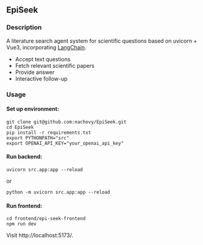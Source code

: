 ## EpiSeek
### Description
A literature search agent system for scientific questions based on uvicorn + Vue3, incorporating [LangChain](https://github.com/langchain-ai/langchain).
- Accept text questions
- Fetch relevant scientific papers
- Provide answer
- Interactive follow-up
### Usage
#### Set up environment:
```
git clone git@github.com:nachovy/EpiSeek.git
cd EpiSeek
pip install -r requirements.txt
export PYTHONPATH="src"
export OPENAI_API_KEY="your_openai_api_key"
```

#### Run backend:
```
uvicorn src.app:app --reload
```
or
```
python -m uvicorn src.app:app --reload
```

#### Run frontend:
```
cd frontend/epi-seek-frontend
npm run dev
```

Visit http://localhost:5173/.
